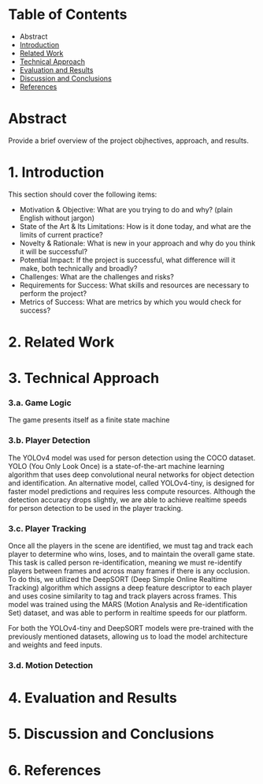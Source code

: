 # Table of Contents
* Abstract
* [Introduction](#1-introduction)
* [Related Work](#2-related-work)
* [Technical Approach](#3-technical-approach)
* [Evaluation and Results](#4-evaluation-and-results)
* [Discussion and Conclusions](#5-discussion-and-conclusions)
* [References](#6-references)

# Abstract

Provide a brief overview of the project objhectives, approach, and results.

# 1. Introduction

This section should cover the following items:

* Motivation & Objective: What are you trying to do and why? (plain English without jargon)
* State of the Art & Its Limitations: How is it done today, and what are the limits of current practice?
* Novelty & Rationale: What is new in your approach and why do you think it will be successful?
* Potential Impact: If the project is successful, what difference will it make, both technically and broadly?
* Challenges: What are the challenges and risks?
* Requirements for Success: What skills and resources are necessary to perform the project?
* Metrics of Success: What are metrics by which you would check for success?

# 2. Related Work

# 3. Technical Approach

### 3.a. Game Logic
The game presents itself as a finite state machine


### 3.b. Player Detection
The YOLOv4 model was used for person detection using the COCO dataset. YOLO (You Only Look Once) is a state-of-the-art machine learning algorithm that uses deep convolutional neural networks for object detection and identification. An alternative model, called YOLOv4-tiny, is designed for faster model predictions and requires less compute resources. Although the detection accuracy drops slightly, we are able to achieve realtime speeds for person detection to be used in the player tracking.

### 3.c. Player Tracking
Once all the players in the scene are identified, we must tag and track each player to determine who wins, loses, and to maintain the overall game state. This task is called person re-identification, meaning we must re-identify players between frames and across many frames if there is any occlusion. To do this, we utilized the DeepSORT (Deep Simple Online Realtime Tracking) algorithm which assigns a deep feature descriptor to each player and uses cosine similarity to tag and track players across frames. This model was trained using the MARS (Motion Analysis and Re-identification Set) dataset, and was able to perform in realtime speeds for our platform.

For both the YOLOv4-tiny and DeepSORT models were pre-trained with the previously mentioned datasets, allowing us to load the model architecture and weights and feed inputs.


### 3.d. Motion Detection

# 4. Evaluation and Results

# 5. Discussion and Conclusions

# 6. References

